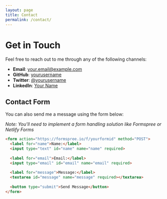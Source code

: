 ```yaml
---
layout: page
title: Contact
permalink: /contact/
---
```


# Get in Touch

Feel free to reach out to me through any of the following channels:

- **Email**: your.email@example.com
- **GitHub**: [yourusername](https://github.com/yourusername)
- **Twitter**: [@yourusername](https://twitter.com/yourusername)
- **LinkedIn**: [Your Name](https://linkedin.com/in/yourprofile)

## Contact Form

You can also send me a message using the form below:

*Note: You'll need to implement a form handling solution like Formspree or Netlify Forms*

```html
<form action="https://formspree.io/f/yourformid" method="POST">
  <label for="name">Name:</label>
  <input type="text" id="name" name="name" required>
  
  <label for="email">Email:</label>
  <input type="email" id="email" name="email" required>
  
  <label for="message">Message:</label>
  <textarea id="message" name="message" required></textarea>
  
  <button type="submit">Send Message</button>
</form>
```